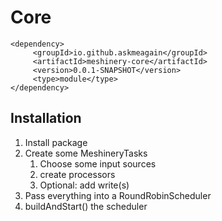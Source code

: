 # Core

    <dependency>
         <groupId>io.github.askmeagain</groupId>
         <artifactId>meshinery-core</artifactId>
         <version>0.0.1-SNAPSHOT</version>
         <type>module</type>
    </dependency>

## Installation

1. Install package
2. Create some MeshineryTasks
   1. Choose some input sources
   2. create processors
   3. Optional: add write(s)
3. Pass everything into a RoundRobinScheduler
4. buildAndStart() the scheduler

